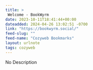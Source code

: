 ```yaml
---
title: > 
 Welcome - BookWyrm
date: 2023-10-11T18:41:44+00:00
dateadded: 2024-04-26 13:02:51 -0700
link: "https://bookwyrm.social/"
feed-slug: ""
feed-name: "Cozyweb Bookmarks"
layout: urlnote
tags: cozyweb
--- 
```

No Description
 <!-- end excerpt --> 
